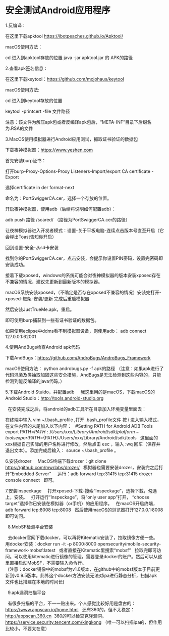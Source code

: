 # 安全测试Android应用程序

1.反编译：

  在这里下载apktool
  https://ibotpeaches.github.io/Apktool/

  macOS使用方法：

  cd 进入到apktool存放的位置
  java -jar apktool.jar 的 APK的路径


2.查看apk签名信息：
  
  在这里下载keytool：https://github.com/mojohaus/keytool

  macOS使用方法:

  cd 进入到keytool存放的位置

  keytool -printcert -file 文件路径

  注意：该文件为解压apk包或者反编译apk包后，“META-INF”目录下后缀名为.RSA的文件
  
3.MacOS使用模拟器进行Android应用测试，抓取证书验证的数据包
 
  下载夜神模拟器：https://www.yeshen.com

  首先安装burp证书：

  打开burp-Proxy-Options-Proxy Listeners-Import/export CA certificate -Export 

  选择certificate in der format-next

  命名为：PortSwiggerCA.cer，选择一个存放的位置。

  开启夜神模拟器，使用adb（后续将说明如何配置adb）：

  adb push 路径  /scared/  （路径为PortSwiggerCA.cer的路径）

  让夜神模拟器进入开发者模式：设置-关于平板电脑-连续点击版本号直至开启（它会弹出Toast告知你开启）

  回到设置-安全-从sd卡安装

  找到你的PortSwiggerCA.cer，点击安装，会提示你设置PIN密码，设置完密码即安装成功。

  接着下载xposed，windows的系统可能会对夜神模拟器的版本安装xposed存在不兼容的情况，建议先更新到最新版本的模拟器。

  macOS系统安装xposed，（不确定是否存在xposed不兼容的情况）安装完打开-xposed-框架-安装/更新 完成后重启模拟器

  然后安装JustTrueMe.apk，重启。

  即可使用burp捕获到一些有证书验证的数据包。

  如果使用eclipse中ddms看不到模拟器设备，则使用adb：
  adb connect 127.0.0.1:62001

4.使用AndBugs检查Android apk代码

  下载AndBugs：https://github.com/AndroBugs/AndroBugs_Framework

  macOS使用方法：
  python androbugs.py -f apk的路径
 （注意：如果apk进行了代码混淆及类抽取加固这些安全措施，AndBugs是无法检测到这些内容的，只能检测到能反编译的java代码。）
 
 5.下载Android Stuido，并配置adb
   
   我这里用的是macOS，下载macOS的Android Studio：http://tools.android-studio.org
   
   在安装完成之后，将android的adb工具所在目录加入环境变量里面去：
   
   在终端中输入 vim ~/.bash_profile ,打开 .bash_profile文件
   按 i 进入输入模式，在文件内容的末尾加入以下内容：
   #Setting PATH for Android ADB Tools
   export PATH=${PATH}:/Users/xxx/Library/Android/sdk/platform-tools
   export PATH=${PATH}:/Users/xxx/Library/Android/sdk/tools
   这里面的xxx根据自己实际的用户名称进行修改，然后点击 esc ，输入 :wq  回车（保存并退出文本）。添加完成后输入： source ~/.bash_profile 。
   

6.安装drozer
   
   MacOS终端下载drozer：git clone https://github.com/mwrlabs/drozer/
   模拟器也需要安装drozer，安装完之后打开“Embedded Server”
   
   运行：adb forward tcp:31415 tcp:31415
        drozer console connect
   即可。



7.安装Inspeckage
   
   打开xposed-下载-搜索“Inspeckage”，选择下载，勾选上，安装。
   打开运行“Inspeckage”，将“only user app”打开， “choose target”选择你已安装在模拟器（or手机）的应用程序。
   在macOS开启终端，adb forward tcp:8008 tcp:8008
   然后使用macOS的浏览器打开127.0.0.1:8008即可访问。
   
   
  
8.MobSF检测平台安装

   去docker官网下载docker，可以再将Kitematic安装了，拉取镜像方便一些。
   用docker安装：docker run -it -p 8000:8000 opensecurity/mobile-security-framework-mobsf:latest
   或者直接在Kitematic里搜索“mobsf”
   拉取完即可访问。可以使用kitematic进行镜像的管理，需要登录docker的账户。然后可以从这里直接启动MobSF，不需要输入命令行。
    
   (注意：docker镜像中的mobsf为v1.0版本，在github中的mobsf版本于目前更新到v0.9.5版本。此外这个docker方法安装无法对ipa进行静态分析，扫描apk
   文件也比搭建在本地的时间长) 
   
   
   
9.apk漏洞扫描平台

 
   有很多扫描的平台，不一一贴出来。个人感觉比较好用是盘古的：https://www.appscan.io/home.html
   还有360的，但不太稳定： http://appscan.360.cn  360的可以检查克隆漏洞。
    https://service.security.tencent.com/kingkong （唯一可以扫描ipa的，但作用比较小，不要太在意）
   
   
   





